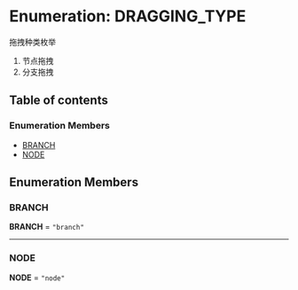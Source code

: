 # Enumeration: DRAGGING\_TYPE

拖拽种类枚举

1. 节点拖拽
2. 分支拖拽

## Table of contents

### Enumeration Members

* [BRANCH](/en/auto-docs/document/enums/DRAGGING_TYPE.md#branch)
* [NODE](/en/auto-docs/document/enums/DRAGGING_TYPE.md#node)

## Enumeration Members

### BRANCH

**BRANCH** = `"branch"`

***

### NODE

**NODE** = `"node"`

